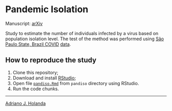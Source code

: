 # Pandemic Isolation

Manuscript: [arXiv](http://arxiv.org/abs/2109.11518)

Study to estimate the number of individuals infected by a virus based 
on population isolation level. The test of the method was performed using 
[São Paulo State, Brazil COVID](https://www.saopaulo.sp.gov.br/coronavirus/) 
[data](https://github.com/seade-R/dados-covid-sp).

## How to reproduce the study

1. Clone this repository;
2. Download and install [RStudio](https://www.rstudio.com/);
3. Open file [`pandiso.Rmd`](pandiso.Rmd) from `pandiso` directory
    using RStudio.
4. Run the code chunks.

---

[Adriano J. Holanda](https://ajholanda.github.io/)

